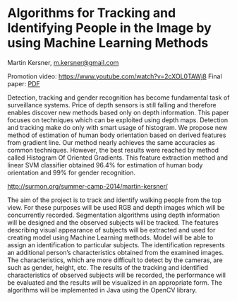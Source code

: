 # Algorithms for Tracking and Identifying People in the Image by using Machine Learning Methods
Martin Kersner, m.kersner@gmail.com

Promotion video: https://www.youtube.com/watch?v=2cXOL0TAWj8
Final paper: [PDF](https://dl.dropboxusercontent.com/u/13642345/Algorithms-for-Tracking-and-Identifying-People-in-the-Image-by-using-Machine-Learning-Methods.pdf)

Detection, tracking and gender recognition has become fundamental task of surveillance systems. Price of depth sensors is still falling and therefore enables discover new methods based only on depth information. This paper focuses on techniques which can be exploited using depth maps. Detection and tracking make do only with smart usage of histogram. We propose new method of estimation of human body orientation based on derived features from gradient line. Our method nearly achieves the same accuracies as common techniques. However, the best results were reached by method called Histogram Of Oriented Gradients. This feature extraction method and linear SVM classifier obtained 96.4% for estimation of human body orientation and 99% for gender recognition.

http://surmon.org/summer-camp-2014/martin-kersner/

The aim of the project is to track and identify walking people from the top view. For these purposes will be used RGB and depth images which will be concurrently recorded. Segmentation algorithms using depth information will be designed and the observed subjects will be tracked. The features describing visual appearance of subjects will be extracted and used for creating model using Machine Learning methods. Model will be able to assign an identification to particular subjects. The identification represents an additional person’s characteristics obtained from the examined images. The characteristics, which are more difficult to detect by the cameras, are such as gender, height, etc. The results of the tracking and identified characteristics of observed subjects will be recorded, the performance will be evaluated and the results will be visualized in an appropriate form. The algorithms will be implemented in Java using the OpenCV library.
